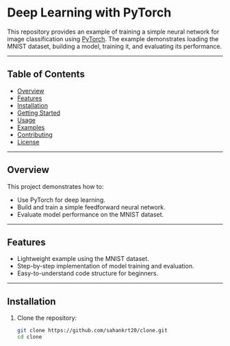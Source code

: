 # Deep Learning with PyTorch

This repository provides an example of training a simple neural network for image classification using [PyTorch](https://pytorch.org/). The example demonstrates loading the MNIST dataset, building a model, training it, and evaluating its performance.

---

## Table of Contents
- [Overview](#Overview)
- [Features](#features)
- [Installation](#installation)
- [Getting Started](#getting-started)
- [Usage](#usage)
- [Examples](#examples)
- [Contributing](#contributing)
- [License](#license)

---

## Overview

This project demonstrates how to:
- Use PyTorch for deep learning.
- Build and train a simple feedforward neural network.
- Evaluate model performance on the MNIST dataset.

---

## Features
- Lightweight example using the MNIST dataset.
- Step-by-step implementation of model training and evaluation.
- Easy-to-understand code structure for beginners.

---

## Installation

1. Clone the repository:
   ```bash
   git clone https://github.com/sahankrt20/clone.git
   cd clone
